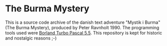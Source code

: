 # The Burma Mystery

This is a source code archive of the danish text adventure "Mystik i Burma" (The Burma Mystery), produced by Peter Ravnholt 1990. The programming tools used were [Borland Turbo Pascal 5.5](http://progopedia.com/version/turbo-pascal-5.5/). This repository is kept for historic and nostalgic reasons ;-)
